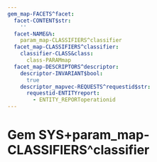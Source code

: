 ```yaml
---
gem_map-FACETS^facet:
  facet-CONTENT$str:
    ''
  facet-NAME&%:
    param_map-CLASSIFIERS^classifier
  facet_map-CLASSIFIERS^classifier:
    classifier-CLASS&class:
      class-PARAMmap
  facet_map-DESCRIPTORS^descriptor:
    descriptor-INVARIANT$bool:
      true
    descriptor_mapvec-REQUESTS^requestid$str:
      requestid-ENTITYreport:
        - ENTITY_REPORToperationid
---
```

# Gem SYS+param_map-CLASSIFIERS^classifier

